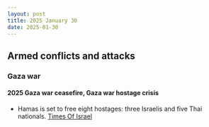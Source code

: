 ```yaml
---
layout: post
title: 2025 January 30
date: 2025-01-30
---
```


## Armed conflicts and attacks

### Gaza war

#### 2025 Gaza war ceasefire, Gaza war hostage crisis

- Hamas is set to free eight hostages: three Israelis and five Thai nationals. [Times Of Israel](https://www.timesofisrael.com/hostages-arbel-yehoud-agam-berger-gadi-mozes-to-go-free-thursday-along-with-5-thais/)